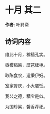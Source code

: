 # 十月  其二

**作者**: 叶巽斋

## 诗词内容

维此十月，稼穑孔实。

黍稷稻粱，糜芑秠秬。

取陈食农，遗秉伊妇。

室家胥庆，小大餍饫。

我公之德，穑宝是似。

为国珍粱，馨香荐祀。

